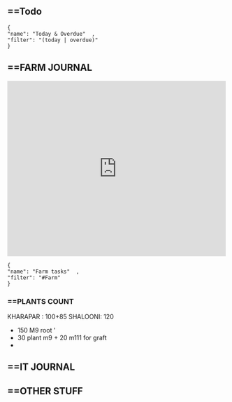 

## ==Todo

```todoist  
{  
"name": "Today & Overdue"  ,
"filter": "(today | overdue)"  
}  
```

## ==FARM JOURNAL
<iframe src="https://docs.google.com/forms/d/e/1FAIpQLSd5ZjW0epJq2WpWzDbZ5SQcTJQTfUyeAEYvfMP9xvcSL4TNHA/viewform?embedded=true" width="500" height="400" frameborder="0" marginheight="0" marginwidth="0">Loading…</iframe>

```todoist  
{  
"name": "Farm tasks"  ,
"filter": "#Farm"  
}  
```

 ### ==PLANTS COUNT
  KHARAPAR : 100+85
  SHALOONI: 120
  - 150 M9 root '
  - 30 plant m9 + 20 m111 for graft 
  - 


## ==IT JOURNAL 


## ==OTHER STUFF